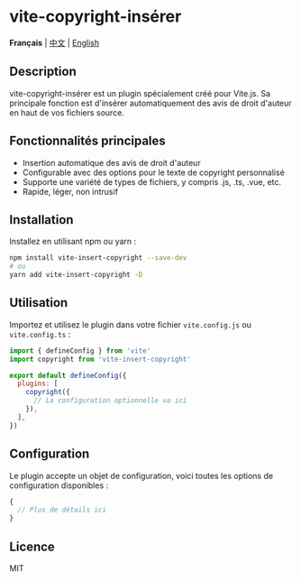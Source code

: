 # vite-copyright-insérer
**Français** | [中文](./README.zh_CN.md) | [English](./README.md)

## Description

vite-copyright-insérer est un plugin spécialement créé pour Vite.js. Sa principale fonction est d'insérer automatiquement des avis de droit d'auteur en haut de vos fichiers source.

## Fonctionnalités principales

- Insertion automatique des avis de droit d'auteur
- Configurable avec des options pour le texte de copyright personnalisé
- Supporte une variété de types de fichiers, y compris .js, .ts, .vue, etc.
- Rapide, léger, non intrusif

## Installation

Installez en utilisant npm ou yarn :

```bash
npm install vite-insert-copyright --save-dev
# ou
yarn add vite-insert-copyright -D
```

## Utilisation

Importez et utilisez le plugin dans votre fichier `vite.config.js` ou `vite.config.ts` :

```javascript
import { defineConfig } from 'vite'
import copyright from 'vite-insert-copyright'

export default defineConfig({
  plugins: [
    copyright({
      // La configuration optionnelle va ici
    }),
  ],
})
```

## Configuration

Le plugin accepte un objet de configuration, voici toutes les options de configuration disponibles :

```javascript
{
  // Plus de détails ici
}
```

## Licence

MIT
